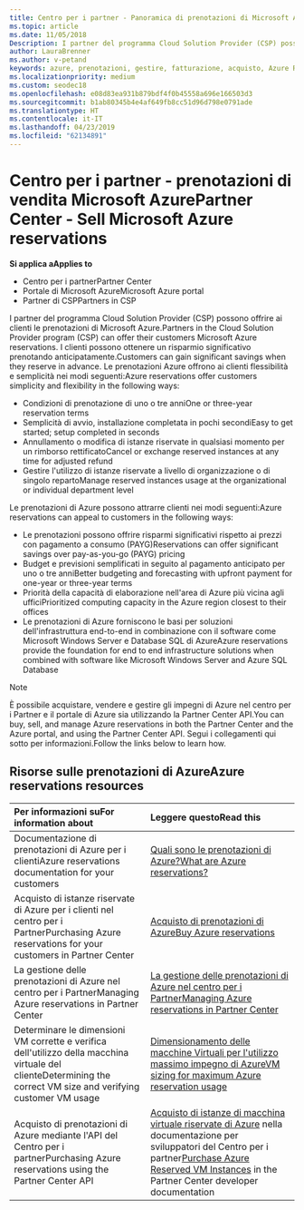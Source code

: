 ```yaml
---
title: Centro per i partner - Panoramica di prenotazioni di Microsoft Azure | Centro per i partner
ms.topic: article
ms.date: 11/05/2018
Description: I partner del programma Cloud Solution Provider (CSP) possono offrire ai clienti le prenotazioni di Microsoft Azure.
author: LauraBrenner
ms.author: v-petand
keywords: azure, prenotazioni, gestire, fatturazione, acquisto, Azure RI, istanze di Azure
ms.localizationpriority: medium
ms.custom: seodec18
ms.openlocfilehash: e08d83ea931b879bdf4f0b45558a696e166503d3
ms.sourcegitcommit: b1ab80345b4e4af649fb8cc51d96d798e0791ade
ms.translationtype: HT
ms.contentlocale: it-IT
ms.lasthandoff: 04/23/2019
ms.locfileid: "62134891"
---
```

# <a name="partner-center---sell-microsoft-azure-reservations"></a><span data-ttu-id="796a8-104">Centro per i partner - prenotazioni di vendita Microsoft Azure</span><span class="sxs-lookup"><span data-stu-id="796a8-104">Partner Center - Sell Microsoft Azure reservations</span></span>

<!--Maggie, 12/7/18 - Added "Partner Center" to metadata title and H1 title as per Catherine Watson in bug #19868631-->

<span data-ttu-id="796a8-105">**Si applica a**</span><span class="sxs-lookup"><span data-stu-id="796a8-105">**Applies to**</span></span>

- <span data-ttu-id="796a8-106">Centro per i partner</span><span class="sxs-lookup"><span data-stu-id="796a8-106">Partner Center</span></span>
- <span data-ttu-id="796a8-107">Portale di Microsoft Azure</span><span class="sxs-lookup"><span data-stu-id="796a8-107">Microsoft Azure portal</span></span>
- <span data-ttu-id="796a8-108">Partner di CSP</span><span class="sxs-lookup"><span data-stu-id="796a8-108">Partners in CSP</span></span>

<span data-ttu-id="796a8-109">I partner del programma Cloud Solution Provider (CSP) possono offrire ai clienti le prenotazioni di Microsoft Azure.</span><span class="sxs-lookup"><span data-stu-id="796a8-109">Partners in the Cloud Solution Provider program (CSP) can offer their customers Microsoft Azure reservations.</span></span> <span data-ttu-id="796a8-110">I clienti possono ottenere un risparmio significativo prenotando anticipatamente.</span><span class="sxs-lookup"><span data-stu-id="796a8-110">Customers can gain significant savings when they reserve in advance.</span></span> <span data-ttu-id="796a8-111">Le prenotazioni Azure offrono ai clienti flessibilità e semplicità nei modi seguenti:</span><span class="sxs-lookup"><span data-stu-id="796a8-111">Azure reservations offer customers simplicity and flexibility in the following ways:</span></span>

- <span data-ttu-id="796a8-112">Condizioni di prenotazione di uno o tre anni</span><span class="sxs-lookup"><span data-stu-id="796a8-112">One or three-year reservation terms</span></span>
- <span data-ttu-id="796a8-113">Semplicità di avvio, installazione completata in pochi secondi</span><span class="sxs-lookup"><span data-stu-id="796a8-113">Easy to get started; setup completed in seconds</span></span>
- <span data-ttu-id="796a8-114">Annullamento o modifica di istanze riservate in qualsiasi momento per un rimborso rettificato</span><span class="sxs-lookup"><span data-stu-id="796a8-114">Cancel or exchange reserved instances at any time for adjusted refund</span></span>
- <span data-ttu-id="796a8-115">Gestire l'utilizzo di istanze riservate a livello di organizzazione o di singolo reparto</span><span class="sxs-lookup"><span data-stu-id="796a8-115">Manage reserved instances usage at the organizational or individual department level</span></span> 

<span data-ttu-id="796a8-116">Le prenotazioni di Azure possono attrarre clienti nei modi seguenti:</span><span class="sxs-lookup"><span data-stu-id="796a8-116">Azure reservations can appeal to customers in the following ways:</span></span>

- <span data-ttu-id="796a8-117">Le prenotazioni possono offrire risparmi significativi rispetto ai prezzi con pagamento a consumo (PAYG)</span><span class="sxs-lookup"><span data-stu-id="796a8-117">Reservations can offer significant savings over pay-as-you-go (PAYG) pricing</span></span>
- <span data-ttu-id="796a8-118">Budget e previsioni semplificati in seguito al pagamento anticipato per uno o tre anni</span><span class="sxs-lookup"><span data-stu-id="796a8-118">Better budgeting and forecasting with upfront payment for one-year or three-year terms</span></span>
- <span data-ttu-id="796a8-119">Priorità della capacità di elaborazione nell'area di Azure più vicina agli uffici</span><span class="sxs-lookup"><span data-stu-id="796a8-119">Prioritized computing capacity in the Azure region closest to their offices</span></span>
- <span data-ttu-id="796a8-120">Le prenotazioni di Azure forniscono le basi per soluzioni dell'infrastruttura end-to-end in combinazione con il software come Microsoft Windows Server e Database SQL di Azure</span><span class="sxs-lookup"><span data-stu-id="796a8-120">Azure reservations provide the foundation for end to end infrastructure solutions when combined with software like Microsoft Windows Server and Azure SQL Database</span></span>

>[!NOTE]
> <span data-ttu-id="796a8-121">È possibile acquistare, vendere e gestire gli impegni di Azure nel centro per i Partner e il portale di Azure sia utilizzando la Partner Center API.</span><span class="sxs-lookup"><span data-stu-id="796a8-121">You can buy, sell, and manage Azure reservations in both the Partner Center and the Azure portal, and using the Partner Center API.</span></span> <span data-ttu-id="796a8-122">Segui i collegamenti qui sotto per informazioni.</span><span class="sxs-lookup"><span data-stu-id="796a8-122">Follow the links below to learn how.</span></span>

## <a name="azure-reservations-resources"></a><span data-ttu-id="796a8-123">Risorse sulle prenotazioni di Azure</span><span class="sxs-lookup"><span data-stu-id="796a8-123">Azure reservations resources</span></span>

|<span data-ttu-id="796a8-124">**Per informazioni su**</span><span class="sxs-lookup"><span data-stu-id="796a8-124">**For information about**</span></span>   |<span data-ttu-id="796a8-125">**Leggere questo**</span><span class="sxs-lookup"><span data-stu-id="796a8-125">**Read this**</span></span>    |
|:-----------------------------|:-----------------|
| <span data-ttu-id="796a8-126">Documentazione di prenotazioni di Azure per i clienti</span><span class="sxs-lookup"><span data-stu-id="796a8-126">Azure reservations documentation for your customers</span></span> | [<span data-ttu-id="796a8-127">Quali sono le prenotazioni di Azure?</span><span class="sxs-lookup"><span data-stu-id="796a8-127">What are Azure reservations?</span></span>](https://docs.microsoft.com/azure/billing/billing-save-compute-costs-reservations)
|<span data-ttu-id="796a8-128">Acquisto di istanze riservate di Azure per i clienti nel centro per i Partner</span><span class="sxs-lookup"><span data-stu-id="796a8-128">Purchasing Azure reservations for your customers in Partner Center</span></span>   |[<span data-ttu-id="796a8-129">Acquisto di prenotazioni di Azure</span><span class="sxs-lookup"><span data-stu-id="796a8-129">Buy Azure reservations</span></span>](azure-reservations-buying.md)
|<span data-ttu-id="796a8-130">La gestione delle prenotazioni di Azure nel centro per i Partner</span><span class="sxs-lookup"><span data-stu-id="796a8-130">Managing Azure reservations in Partner Center</span></span> | [<span data-ttu-id="796a8-131">La gestione delle prenotazioni di Azure nel centro per i Partner</span><span class="sxs-lookup"><span data-stu-id="796a8-131">Managing Azure reservations in Partner Center</span></span>](azure-reservations-manage.md)
|<span data-ttu-id="796a8-132">Determinare le dimensioni VM corrette e verifica dell'utilizzo della macchina virtuale del cliente</span><span class="sxs-lookup"><span data-stu-id="796a8-132">Determining the correct VM size and verifying customer VM usage</span></span>   |[<span data-ttu-id="796a8-133">Dimensionamento delle macchine Virtuali per l'utilizzo massimo impegno di Azure</span><span class="sxs-lookup"><span data-stu-id="796a8-133">VM sizing for maximum Azure reservation usage</span></span>](azure-usage.md)   |
|<span data-ttu-id="796a8-134">Acquisto di prenotazioni di Azure mediante l'API del Centro per i partner</span><span class="sxs-lookup"><span data-stu-id="796a8-134">Purchasing Azure reservations using the Partner Center API</span></span> | <span data-ttu-id="796a8-135">[Acquisto di istanze di macchina virtuale riservate di Azure](https://docs.microsoft.com/partner-center/develop/purchase-azure-reservations) nella documentazione per sviluppatori del Centro per i partner</span><span class="sxs-lookup"><span data-stu-id="796a8-135">[Purchase Azure Reserved VM Instances](https://docs.microsoft.com/partner-center/develop/purchase-azure-reservations) in the Partner Center developer documentation</span></span>